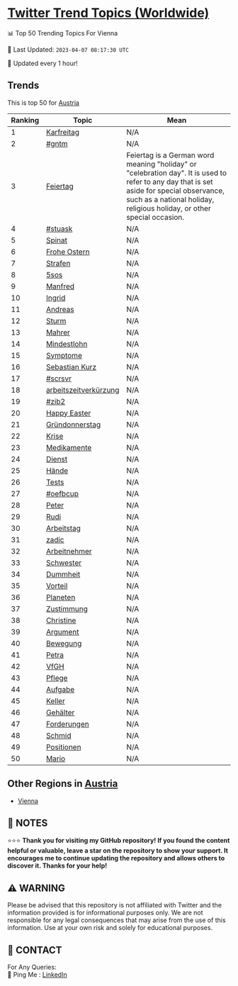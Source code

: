 [Twitter Trend Topics (Worldwide)](https://github.com/ErcinDedeoglu/Twitter-Trend-Topics)
==========


📊 Top 50 Trending Topics For Vienna

📆 Last Updated: `2023-04-07 08:17:30 UTC`

🔧 Updated every 1 hour!


## Trends

This is top 50 for [Austria](</Austria>)

| Ranking | Topic | Mean |
| ------- | ------------ | ------------ |
| 1 | [Karfreitag](http://twitter.com/search?q=Karfreitag) | N/A |
| 2 | [#gntm](http://twitter.com/search?q=%23gntm) | N/A |
| 3 | [Feiertag](http://twitter.com/search?q=Feiertag) | Feiertag is a German word meaning "holiday" or "celebration day". It is used to refer to any day that is set aside for special observance, such as a national holiday, religious holiday, or other special occasion. |
| 4 | [#stuask](http://twitter.com/search?q=%23stuask) | N/A |
| 5 | [Spinat](http://twitter.com/search?q=Spinat) | N/A |
| 6 | [Frohe Ostern](http://twitter.com/search?q=Frohe+Ostern) | N/A |
| 7 | [Strafen](http://twitter.com/search?q=Strafen) | N/A |
| 8 | [5sos](http://twitter.com/search?q=5sos) | N/A |
| 9 | [Manfred](http://twitter.com/search?q=Manfred) | N/A |
| 10 | [Ingrid](http://twitter.com/search?q=Ingrid) | N/A |
| 11 | [Andreas](http://twitter.com/search?q=Andreas) | N/A |
| 12 | [Sturm](http://twitter.com/search?q=Sturm) | N/A |
| 13 | [Mahrer](http://twitter.com/search?q=Mahrer) | N/A |
| 14 | [Mindestlohn](http://twitter.com/search?q=Mindestlohn) | N/A |
| 15 | [Symptome](http://twitter.com/search?q=Symptome) | N/A |
| 16 | [Sebastian Kurz](http://twitter.com/search?q=Sebastian+Kurz) | N/A |
| 17 | [#scrsvr](http://twitter.com/search?q=%23scrsvr) | N/A |
| 18 | [arbeitszeitverkürzung](http://twitter.com/search?q=arbeitszeitverk%c3%bcrzung) | N/A |
| 19 | [#zib2](http://twitter.com/search?q=%23zib2) | N/A |
| 20 | [Happy Easter](http://twitter.com/search?q=Happy+Easter) | N/A |
| 21 | [Gründonnerstag](http://twitter.com/search?q=Gr%c3%bcndonnerstag) | N/A |
| 22 | [Krise](http://twitter.com/search?q=Krise) | N/A |
| 23 | [Medikamente](http://twitter.com/search?q=Medikamente) | N/A |
| 24 | [Dienst](http://twitter.com/search?q=Dienst) | N/A |
| 25 | [Hände](http://twitter.com/search?q=H%c3%a4nde) | N/A |
| 26 | [Tests](http://twitter.com/search?q=Tests) | N/A |
| 27 | [#oefbcup](http://twitter.com/search?q=%23oefbcup) | N/A |
| 28 | [Peter](http://twitter.com/search?q=Peter) | N/A |
| 29 | [Rudi](http://twitter.com/search?q=Rudi) | N/A |
| 30 | [Arbeitstag](http://twitter.com/search?q=Arbeitstag) | N/A |
| 31 | [zadic](http://twitter.com/search?q=zadic) | N/A |
| 32 | [Arbeitnehmer](http://twitter.com/search?q=Arbeitnehmer) | N/A |
| 33 | [Schwester](http://twitter.com/search?q=Schwester) | N/A |
| 34 | [Dummheit](http://twitter.com/search?q=Dummheit) | N/A |
| 35 | [Vorteil](http://twitter.com/search?q=Vorteil) | N/A |
| 36 | [Planeten](http://twitter.com/search?q=Planeten) | N/A |
| 37 | [Zustimmung](http://twitter.com/search?q=Zustimmung) | N/A |
| 38 | [Christine](http://twitter.com/search?q=Christine) | N/A |
| 39 | [Argument](http://twitter.com/search?q=Argument) | N/A |
| 40 | [Bewegung](http://twitter.com/search?q=Bewegung) | N/A |
| 41 | [Petra](http://twitter.com/search?q=Petra) | N/A |
| 42 | [VfGH](http://twitter.com/search?q=VfGH) | N/A |
| 43 | [Pflege](http://twitter.com/search?q=Pflege) | N/A |
| 44 | [Aufgabe](http://twitter.com/search?q=Aufgabe) | N/A |
| 45 | [Keller](http://twitter.com/search?q=Keller) | N/A |
| 46 | [Gehälter](http://twitter.com/search?q=Geh%c3%a4lter) | N/A |
| 47 | [Forderungen](http://twitter.com/search?q=Forderungen) | N/A |
| 48 | [Schmid](http://twitter.com/search?q=Schmid) | N/A |
| 49 | [Positionen](http://twitter.com/search?q=Positionen) | N/A |
| 50 | [Mario](http://twitter.com/search?q=Mario) | N/A |



## Other Regions in [Austria](</Austria>)

* [Vienna](</Austria/Vienna.md>)



## 📝 NOTES

⭐⭐⭐ **Thank you for visiting my GitHub repository! If you found the content helpful or valuable, leave a star on the repository to show your support. It encourages me to continue updating the repository and allows others to discover it. Thanks for your help!**


## ⚠️ WARNING

Please be advised that this repository is not affiliated with Twitter and the information provided is for informational purposes only. We are not responsible for any legal consequences that may arise from the use of this information. Use at your own risk and solely for educational purposes.


## 📨 CONTACT

 For Any Queries:  
            🏓 Ping Me : [LinkedIn](https://www.linkedin.com/in/ercindedeoglu/)
